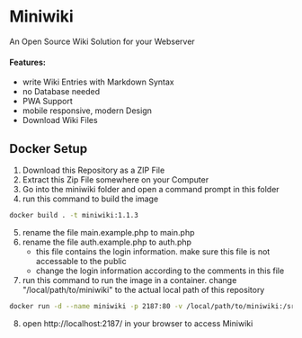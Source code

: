 # Miniwiki

An Open Source Wiki Solution for your Webserver

#### Features: 
- write Wiki Entries with Markdown Syntax
- no Database needed
- PWA Support
- mobile responsive, modern Design
- Download Wiki Files


## Docker Setup

1. Download this Repository as a ZIP File
2. Extract this Zip File somewhere on your Computer
3. Go into the miniwiki folder and open a command prompt in this folder
4. run this command to build the image
```sh
docker build . -t miniwiki:1.1.3
```
5. rename the file main.example.php to main.php
6. rename the file auth.example.php to auth.php
    - this file contains the login information. make sure this file is not accessable to the public
    - change the login information according to the comments in this file
7. run this command to run the image in a container. change "/local/path/to/miniwiki" to the actual local path of this repository
```sh
docker run -d --name miniwiki -p 2187:80 -v /local/path/to/miniwiki:/src miniwiki:1.1.3
```
8. open http://localhost:2187/ in your browser to access Miniwiki